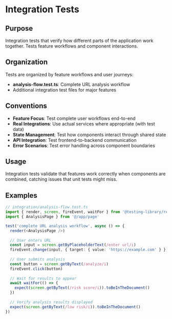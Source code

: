 # Integration Tests

## Purpose
Integration tests that verify how different parts of the application work together. Tests feature workflows and component interactions.

## Organization
Tests are organized by feature workflows and user journeys:
- **analysis-flow.test.ts**: Complete URL analysis workflow
- Additional integration test files for major features

## Conventions
- **Feature Focus**: Test complete user workflows end-to-end
- **Real Integrations**: Use actual services where appropriate (with test data)
- **State Management**: Test how components interact through shared state
- **API Integration**: Test frontend-to-backend communication
- **Error Scenarios**: Test error handling across component boundaries

## Usage
Integration tests validate that features work correctly when components are combined, catching issues that unit tests might miss.

## Examples
```typescript
// integration/analysis-flow.test.ts
import { render, screen, fireEvent, waitFor } from '@testing-library/react'
import { AnalysisPage } from '@/app/page'

test('complete URL analysis workflow', async () => {
  render(<AnalysisPage />)
  
  // User enters URL
  const input = screen.getByPlaceholderText(/enter url/i)
  fireEvent.change(input, { target: { value: 'https://example.com' } })
  
  // User submits analysis
  const button = screen.getByText(/analyze/i)
  fireEvent.click(button)
  
  // Wait for results to appear
  await waitFor(() => {
    expect(screen.getByText(/risk score/i)).toBeInTheDocument()
  })
  
  // Verify analysis results displayed
  expect(screen.getByText(/low risk/i)).toBeInTheDocument()
})
```